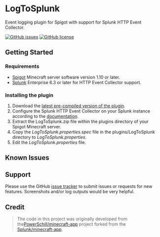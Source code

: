 # LogToSplunk
Event logging plugin for Spigot with support for Splunk HTTP Event Collector.

[![GitHub issues](https://img.shields.io/github/issues/PowerSchill/LogToSplunk.svg)](https://github.com/PowerSchill/LogToSplunk/issues) [![GitHub license](https://img.shields.io/badge/license-Apache%202-blue.svg)](https://raw.githubusercontent.com/PowerSchill/LogToSplunk/master/LICENSE)

## Getting Started

### Requirements
* [Spigot](https://www.spigotmc.org/) Minecraft server software version 1.10 or later. 
* [Splunk](http://www.splunk.com) Enterprise 6.3 or later for HTTP Event Collector support. 

### Installing the plugin

1. Download the [latest pre-compiled version of the plugin](https://github.com/PowerSchill/LogToSplunk/releases/latest).
2. Configure the Splunk HTTP Event Collector on your Splunk instance according to the [documentation](http://dev.splunk.com/view/event-collector/SP-CAAAE6M).
3. Extract the LogToSplunk.zip file within the plugins directory of your Spigot Minecraft server. 
4. Copy the *LogToSplunk.properties.spec* file in the plugins/LogToSplunk directory to *LogToSplunk.properties*.
5. Edit the *LogToSplunk.properties* file.

## Known Issues


## Support

Please use the GitHub [issue tracker](https://github.com/PowerSchill/LogToSplunk/issues) to submit issues or requests for new features. Screenshots and/or log outputs would be very helpful.

## Credit

> The code in this project was originally developed from the[PowerSchill/minecraft-app](https://github.com/PowerSchill/minecraft-app) project forked from the [Splunk/minecraft-app](https://github.com/splunk/minecraft-app).
